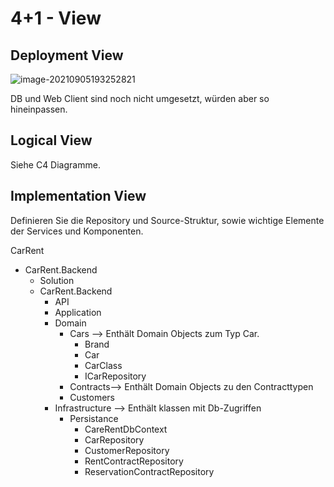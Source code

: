 # 4+1 - View

## Deployment View

![image-20210905193252821](C:\Users\Remo\AppData\Roaming\Typora\typora-user-images\image-20210905193252821.png)

DB und Web Client sind noch nicht umgesetzt, würden aber so hineinpassen.

## Logical View

Siehe C4 Diagramme.

## Implementation View

Definieren Sie die Repository und Source-Struktur, sowie wichtige Elemente der Services und  Komponenten.

CarRent

* CarRent.Backend
	* Solution
	* CarRent.Backend
		* API
		* Application
		* Domain
			* Cars --> Enthält Domain Objects zum Typ Car.
				* Brand
				* Car
				* CarClass
				* ICarRepository
			* Contracts--> Enthält Domain Objects zu den Contracttypen 
			* Customers
		* Infrastructure --> Enthält klassen mit Db-Zugriffen
			* Persistance
				* CareRentDbContext
				* CarRepository
				* CustomerRepository
				* RentContractRepository
				* ReservationContractRepository